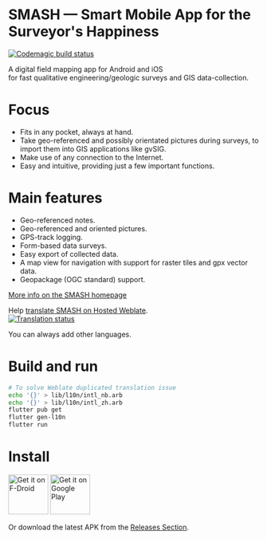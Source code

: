 # SMASH — Smart Mobile App for the Surveyor's Happiness

[![Codemagic build status](https://api.codemagic.io/apps/5e988fb818efc25eecc9bbb8/5e988fb818efc25eecc9bbb7/status_badge.svg)](https://codemagic.io/apps/5e988fb818efc25eecc9bbb8/5e988fb818efc25eecc9bbb7/latest_build)

A digital field mapping app for Android and iOS \
for fast qualitative engineering/geologic surveys and GIS data-collection.

# Focus

* Fits in any pocket, always at hand.
* Take geo-referenced and possibly orientated pictures during surveys, to import them into GIS applications like gvSIG.
* Make use of any connection to the Internet.
* Easy and intuitive, providing just a few important functions.

# Main features

* Geo-referenced notes.
* Geo-referenced and oriented pictures.
* GPS-track logging.
* Form-based data surveys.
* Easy export of collected data.
* A map view for navigation with support for raster tiles and gpx vector data.
* Geopackage (OGC standard) support.

[More info on the SMASH homepage](https://www.geopaparazzi.org)

Help [translate SMASH on Hosted Weblate](https://hosted.weblate.org/engage/smash/). \
[![Translation status](https://hosted.weblate.org/widgets/smash/-/multi-auto.svg)](https://hosted.weblate.org/engage/smash/?utm_source=widget)

You can always add other languages.

# Build and run

```sh
# To solve Weblate duplicated translation issue
echo '{}' > lib/l10n/intl_nb.arb
echo '{}' > lib/l10n/intl_zh.arb
flutter pub get
flutter gen-l10n
flutter run
```

# Install

[<img src="https://fdroid.gitlab.io/artwork/badge/get-it-on.png"
     alt="Get it on F-Droid"
     height="80">](https://f-droid.org/packages/eu.hydrologis.smash/)
[<img src="https://play.google.com/intl/en_us/badges/images/generic/en-play-badge.png"
     alt="Get it on Google Play"
     height="80">](https://play.google.com/store/apps/details?id=eu.hydrologis.smash)

Or download the latest APK from the [Releases Section](https://github.com/geopaparazzi/smash/releases/latest).
